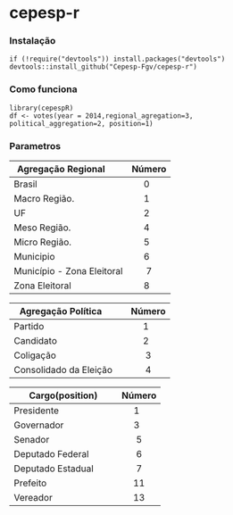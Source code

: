 # cepesp-r


### Instalação

``` {.r}
if (!require("devtools")) install.packages("devtools")
devtools::install_github("Cepesp-Fgv/cepesp-r")
```

### Como funciona

``` {.r}
library(cepespR)
df <- votes(year = 2014,regional_agregation=3, political_aggregation=2, position=1)

```


### Parametros

| Agregação Regional        | Número |
| ------------------------- |:------:|
| Brasil                    |   0    |
| Macro Região.             |   1    |
| UF                        |   2    | 
| Meso  Região.             |   4    | 
| Micro Região.             |   5    | 
| Municipio                 |   6    | 
| Município - Zona Eleitoral|   7    | 
| Zona Eleitoral            |   8    | 



| Agregação Política        | Número |
| ------------------------- |:------:|
| Partido                   |   1    |
| Candidato                 |   2    | 
| Coligação                 |   3    | 
| Consolidado da Eleição    |   4    |



| Cargo(position)      | Número |
| ------------------------- |:------:|
| Presidente                |   1    |
| Governador                |   3    | 
| Senador                   |   5    |
| Deputado Federal          |   6    | 
| Deputado Estadual         |   7    | 
| Prefeito                  |   11   |
| Vereador                  |   13   |

